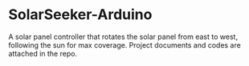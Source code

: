 # SolarSeeker-Arduino
A solar panel controller that rotates the solar panel from east to west, following the sun for max coverage. Project documents and codes are attached in the repo.
